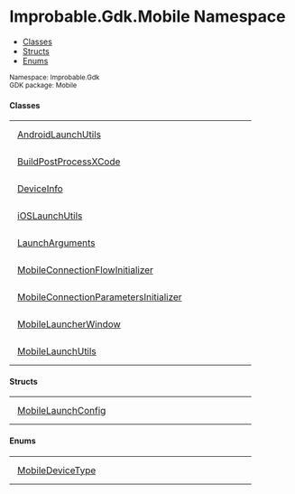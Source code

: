 
# Improbable.Gdk.Mobile Namespace
<nav id="pageToc" class="page-toc"><ul><li><a href="#classes">Classes</a>
<li><a href="#structs">Structs</a>
<li><a href="#enums">Enums</a>
</ul></nav>
<sup>
Namespace: Improbable.Gdk<br/>
GDK package: Mobile<br />
</sup>


</p>

#### Classes

<table>
<tr>
<td style="padding: 14px; border: none; width: 37ch"><a href="{{urlRoot}}/api/mobile/android-launch-utils">AndroidLaunchUtils</a></td>
<td style="padding: 14px; border: none;"></td>
</tr>
<tr>
<td style="padding: 14px; border: none; width: 37ch"><a href="{{urlRoot}}/api/mobile/build-post-process-x-code">BuildPostProcessXCode</a></td>
<td style="padding: 14px; border: none;"></td>
</tr>
<tr>
<td style="padding: 14px; border: none; width: 37ch"><a href="{{urlRoot}}/api/mobile/device-info">DeviceInfo</a></td>
<td style="padding: 14px; border: none;"></td>
</tr>
<tr>
<td style="padding: 14px; border: none; width: 37ch"><a href="{{urlRoot}}/api/mobile/i-os-launch-utils">iOSLaunchUtils</a></td>
<td style="padding: 14px; border: none;"></td>
</tr>
<tr>
<td style="padding: 14px; border: none; width: 37ch"><a href="{{urlRoot}}/api/mobile/launch-arguments">LaunchArguments</a></td>
<td style="padding: 14px; border: none;"></td>
</tr>
<tr>
<td style="padding: 14px; border: none; width: 37ch"><a href="{{urlRoot}}/api/mobile/mobile-connection-flow-initializer">MobileConnectionFlowInitializer</a></td>
<td style="padding: 14px; border: none;"></td>
</tr>
<tr>
<td style="padding: 14px; border: none; width: 37ch"><a href="{{urlRoot}}/api/mobile/mobile-connection-parameters-initializer">MobileConnectionParametersInitializer</a></td>
<td style="padding: 14px; border: none;"></td>
</tr>
<tr>
<td style="padding: 14px; border: none; width: 37ch"><a href="{{urlRoot}}/api/mobile/mobile-launcher-window">MobileLauncherWindow</a></td>
<td style="padding: 14px; border: none;"></td>
</tr>
<tr>
<td style="padding: 14px; border: none; width: 37ch"><a href="{{urlRoot}}/api/mobile/mobile-launch-utils">MobileLaunchUtils</a></td>
<td style="padding: 14px; border: none;"></td>
</tr>
</table>



</p>

#### Structs

<table>
<tr>
<td style="padding: 14px; border: none; width: 37ch"><a href="{{urlRoot}}/api/mobile/mobile-launch-config">MobileLaunchConfig</a></td>
<td style="padding: 14px; border: none;"></td>
</tr>
</table>




</p>

#### Enums

<table>
<tr>
<td style="padding: 14px; border: none; width: 37ch"><a href="{{urlRoot}}/api/mobile/mobile-device-type">MobileDeviceType</a></td>
<td style="padding: 14px; border: none;"></td>
</tr>
</table>


